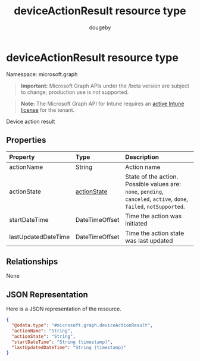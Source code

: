 ﻿---
title: "deviceActionResult resource type"
description: "Device action result"
author: "dougeby"
localization_priority: Normal
ms.prod: "intune"
doc_type: resourcePageType
---

# deviceActionResult resource type

Namespace: microsoft.graph

> **Important:** Microsoft Graph APIs under the /beta version are subject to change; production use is not supported.

> **Note:** The Microsoft Graph API for Intune requires an [active Intune license](https://go.microsoft.com/fwlink/?linkid=839381) for the tenant.

Device action result

## Properties

| Property            | Type                                                     | Description                                                                                                          |
| :------------------ | :------------------------------------------------------- | :------------------------------------------------------------------------------------------------------------------- |
| actionName          | String                                                   | Action name                                                                                                          |
| actionState         | [actionState](../resources/intune-shared-actionstate.md) | State of the action. Possible values are: `none`, `pending`, `canceled`, `active`, `done`, `failed`, `notSupported`. |
| startDateTime       | DateTimeOffset                                           | Time the action was initiated                                                                                        |
| lastUpdatedDateTime | DateTimeOffset                                           | Time the action state was last updated                                                                               |

## Relationships

None

## JSON Representation

Here is a JSON representation of the resource.

<!-- {
  "blockType": "resource",
  "@odata.type": "microsoft.graph.deviceActionResult"
}
-->

```json
{
  "@odata.type": "#microsoft.graph.deviceActionResult",
  "actionName": "String",
  "actionState": "String",
  "startDateTime": "String (timestamp)",
  "lastUpdatedDateTime": "String (timestamp)"
}
```
